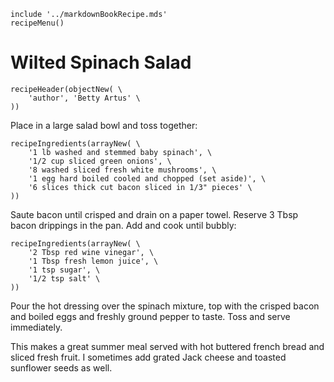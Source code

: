 ~~~ markdown-script
include '../markdownBookRecipe.mds'
recipeMenu()
~~~

# Wilted Spinach Salad

~~~ markdown-script
recipeHeader(objectNew( \
    'author', 'Betty Artus' \
))
~~~

Place in a large salad bowl and toss together:

~~~ markdown-script
recipeIngredients(arrayNew( \
    '1 lb washed and stemmed baby spinach', \
    '1/2 cup sliced green onions', \
    '8 washed sliced fresh white mushrooms', \
    '1 egg hard boiled cooled and chopped (set aside)', \
    '6 slices thick cut bacon sliced in 1/3" pieces' \
))
~~~

Saute bacon until crisped and drain on a paper towel. Reserve 3 Tbsp bacon drippings in the pan. Add
and cook until bubbly:

~~~ markdown-script
recipeIngredients(arrayNew( \
    '2 Tbsp red wine vinegar', \
    '1 Tbsp fresh lemon juice', \
    '1 tsp sugar', \
    '1/2 tsp salt' \
))
~~~

Pour the hot dressing over the spinach mixture, top with the crisped bacon and boiled eggs and
freshly ground pepper to taste. Toss and serve immediately.

This makes a great summer meal served with hot buttered french bread and sliced fresh fruit. I
sometimes add grated Jack cheese and toasted sunflower seeds as well.

